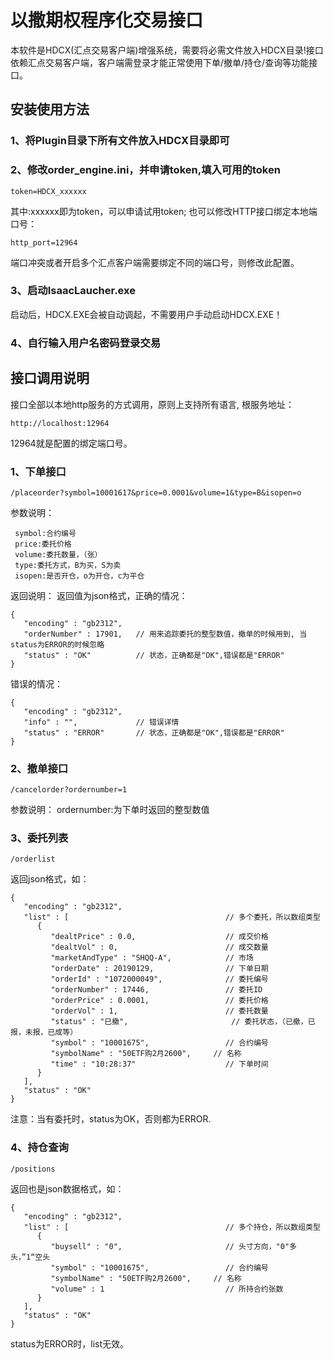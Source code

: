 # 以撒期权程序化交易接口
本软件是HDCX(汇点交易客户端)增强系统，需要将必需文件放入HDCX目录!接口依赖汇点交易客户端，客户端需登录才能正常使用下单/撤单/持仓/查询等功能接口。
## 安装使用方法
### 1、将Plugin目录下所有文件放入HDCX目录即可
### 2、修改order_engine.ini，并申请token,填入可用的token
```
token=HDCX_xxxxxx
```
其中:xxxxxx即为token，可以申请试用token;
也可以修改HTTP接口绑定本地端口号：
```
http_port=12964
```
端口冲突或者开启多个汇点客户端需要绑定不同的端口号，则修改此配置。
### 3、启动IsaacLaucher.exe
启动后，HDCX.EXE会被自动调起，不需要用户手动启动HDCX.EXE！
### 4、自行输入用户名密码登录交易

## 接口调用说明
接口全部以本地http服务的方式调用，原则上支持所有语言, 根服务地址：
```
http://localhost:12964
```
12964就是配置的绑定端口号。

### 1、下单接口
```
/placeorder?symbol=10001617&price=0.0001&volume=1&type=B&isopen=o
```
参数说明：
```
 symbol:合约编号
 price:委托价格
 volume:委托数量，（张）
 type:委托方式，B为买，S为卖
 isopen:是否开仓，o为开仓，c为平仓
```

返回说明：
返回值为json格式，正确的情况：
```
{
   "encoding" : "gb2312",
   "orderNumber" : 17901,	// 用来追踪委托的整型数值，撤单的时候用到, 当status为ERROR的时候忽略
   "status" : "OK"			// 状态，正确都是"OK",错误都是"ERROR"
}
```

错误的情况：
```
{
   "encoding" : "gb2312",
   "info" : "",				// 错误详情
   "status" : "ERROR"		// 状态，正确都是"OK",错误都是"ERROR"
}
```

### 2、撤单接口
```
/cancelorder?ordernumber=1
```
参数说明：
ordernumber:为下单时返回的整型数值

### 3、委托列表
```
/orderlist
```
返回json格式，如：
```
{
   "encoding" : "gb2312",
   "list" : [									// 多个委托，所以数组类型
      {
         "dealtPrice" : 0.0,					// 成交价格
         "dealtVol" : 0,						// 成交数量
         "marketAndType" : "SHQQ-A",			// 市场
         "orderDate" : 20190129,				// 下单日期
         "orderId" : "1072000049",				// 委托编号
         "orderNumber" : 17446,					// 委托ID
         "orderPrice" : 0.0001,					// 委托价格
         "orderVol" : 1,						// 委托数量
         "status" : "已撤",						// 委托状态，（已撤，已报，未报，已成等）
         "symbol" : "10001675",					// 合约编号
         "symbolName" : "50ETF购2月2600",		// 名称
         "time" : "10:28:37"					// 下单时间
      }
   ],
   "status" : "OK"
}
```
注意：当有委托时，status为OK，否则都为ERROR.

### 4、持仓查询
```
/positions
```
返回也是json数据格式，如：
```
{
   "encoding" : "gb2312",
   "list" : [									// 多个持仓，所以数组类型
      {
         "buysell" : "0",						// 头寸方向，"0"多头，”1“空头
         "symbol" : "10001675",					// 合约编号
         "symbolName" : "50ETF购2月2600",		// 名称
         "volume" : 1							// 所持合约张数
      }
   ],
   "status" : "OK"
}
```
status为ERROR时，list无效。